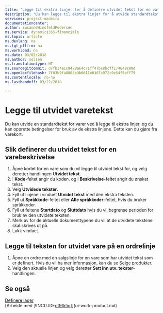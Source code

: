 ```yaml
---
title: "Legge til ekstra linjer for å definere utvidet tekst for en varebeskrivelse | Microsoft-dokumentasjon"
description: "Du kan legge til ekstra linjer for å utvide standardteksten som beskriver en vare."
services: project-madeira
documentationcenter: 
author: SusanneWindfeldPedersen
ms.service: dynamics365-financials
ms.topic: article
ms.devlang: na
ms.tgt_pltfrm: na
ms.workload: na
ms.date: 03/02/2018
ms.author: solsen
ms.translationtype: HT
ms.sourcegitcommit: d7fb34e1c9428a64c71ff47be8bcff174649c00d
ms.openlocfilehash: 7f83b9fa8803e3b6611e0167a972c0e54f5eff79
ms.contentlocale: nb-no
ms.lasthandoff: 03/22/2018

---
```

# <a name="adding-extended-item-text"></a>Legge til utvidet varetekst
Du kan utvide en standardtekst for varer ved å legge til ekstra linjer, og du kan opprette betingelser for bruk av de ekstra linjene. Dette kan du gjøre fra varekort.

## <a name="to-define-extended-text-for-an-item-description"></a>Slik definerer du utvidet tekst for en varebeskrivelse
1. Åpne kortet for en vare som du vil legge til utvidet tekst for, og velg deretter handlingen **Utvidet tekst**.
2. I **Kode**-feltet angir du koden, og i **Beskrivelse**-feltet angir du ønsket tekst.
3. Velg **Utvidede tekster**.
4. Fyll ut linjene i vinduet **Utvidet tekst** med den ekstra teksten.
5. Fyll ut **Språkkode**-feltet eller **Alle språkkoder**-feltet, hvis du bruker språkkoder.
6. Fyll ut feltene **Startdato** og **Sluttdato** hvis du vil begrense perioden for bruk av den utvidete teksten.
7. Merk av for de aktuelle dokumenttypene du vil at de utvidete tekstene skal skrives ut på.
8. Lukk vinduet.

## <a name="to-add-an-extended-item-text-on-a-sales-order-line"></a>Legge til teksten for utvidet vare på en ordrelinje
1. Åpne en ordre med en salgslinje for en vare som har utvidet tekst som er definert. Hvis du vil ha mer informasjon, kan du se [Selge produkter](sales-how-sell-products.md).
2. Velg den aktuelle linjen og velg deretter **Sett inn utv. tekster**-handlingen.

## <a name="see-also"></a>Se også
[Definere lager](inventory-setup-inventory.md)  
[Arbeide med [!INCLUDE[d365fin](includes/d365fin_md.md)]](ui-work-product.md)

